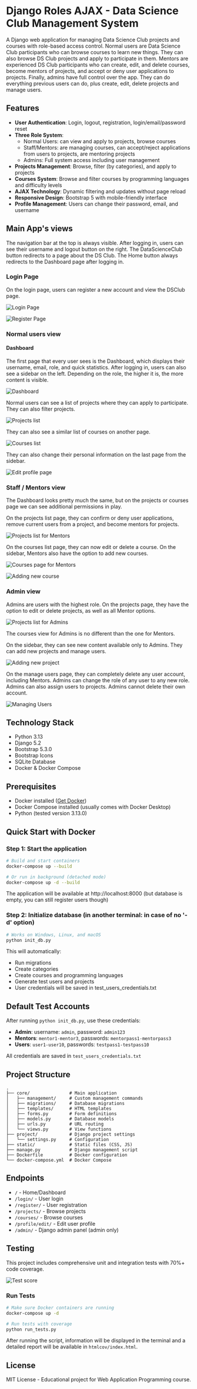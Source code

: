 # Django Roles AJAX - Data Science Club Management System

A Django web application for managing Data Science Club projects and courses with role-based access control. Normal users are Data Science Club participants who can browse courses to learn new things. They can also browse DS Club projects and apply to participate in them. Mentors are experienced DS Club participants who can create, edit, and delete courses, become mentors of projects, and accept or deny user applications to projects. Finally, admins have full control over the app. They can do everything previous users can do, plus create, edit, delete projects and manage users.

## Features

- **User Authentication**: Login, logout, registration, login/email/password reset
- **Three Role System**:
  - Normal Users: can view and apply to projects, browse courses
  - Staff/Mentors: are managing courses, can accept/reject applications from users to projects, are mentoring projects
  - Admins: Full system access including user management
- **Projects Management**: Browse, filter (by categories), and apply to projects
- **Courses System**: Browse and filter courses by programming languages and difficulty levels
- **AJAX Technology**: Dynamic filtering and updates without page reload
- **Responsive Design**: Bootstrap 5 with mobile-friendly interface
- **Profile Management**: Users can change their password, email, and username

## Main App's views 

The navigation bar at the top is always visible. After logging in, users can see their username and logout button on the right. The DataScienceClub button redirects to a page about the DS Club. The Home button always redirects to the Dashboard page after logging in.



### Login Page

On the login page, users can register a new account and view the DSClub page.

![Login Page](https://raw.githubusercontent.com/Pablo1337PL/Web-App-in-Django/main/main_views/01_login_page.png)

![Register Page](https://raw.githubusercontent.com/Pablo1337PL/Web-App-in-Django/main/main_views/02_register.png)


### Normal users view

#### Dashboard
The first page that every user sees is the Dashboard, which displays their username, email, role, and quick statistics. After logging in, users can also see a sidebar on the left. Depending on the role, the higher it is, the more content is visible.

![Dashboard](https://raw.githubusercontent.com/Pablo1337PL/Web-App-in-Django/main/main_views/03_dashboard.png)

Normal users can see a list of projects where they can apply to participate. They can also filter projects.

![Projects list](https://raw.githubusercontent.com/Pablo1337PL/Web-App-in-Django/main/main_views/04_projects.png)

They can also see a similar list of courses on another page.

![Courses list](https://raw.githubusercontent.com/Pablo1337PL/Web-App-in-Django/main/main_views/05_courses.png)

They can also change their personal information on the last page from the sidebar.

![Edit profile page](https://raw.githubusercontent.com/Pablo1337PL/Web-App-in-Django/main/main_views/06_edit_info.png)




### Staff / Mentors view
The Dashboard looks pretty much the same, but on the projects or courses page we can see additional permissions in play.

On the projects list page, they can confirm or deny user applications, remove current users from a project, and become mentors for projects.

![Projects list for Mentors](https://raw.githubusercontent.com/Pablo1337PL/Web-App-in-Django/main/main_views/07_mentor_projects.png)

On the courses list page, they can now edit or delete a course. On the sidebar, Mentors also have the option to add new courses.

![Courses page for Mentors](https://raw.githubusercontent.com/Pablo1337PL/Web-App-in-Django/main/main_views/08_mentor_courses.png)

![Adding new course](https://raw.githubusercontent.com/Pablo1337PL/Web-App-in-Django/main/main_views/09_mentor_newcourse.png)

### Admin view
Admins are users with the highest role. On the projects page, they have the option to edit or delete projects, as well as all Mentor options.

![Projects list for Admins](https://raw.githubusercontent.com/Pablo1337PL/Web-App-in-Django/main/main_views/10_admin_projects.png)

The courses view for Admins is no different than the one for Mentors.

On the sidebar, they can see new content available only to Admins. They can add new projects and manage users.

![Adding new project](https://raw.githubusercontent.com/Pablo1337PL/Web-App-in-Django/main/main_views/11_admin_newproject.png)

On the manage users page, they can completely delete any user account, including Mentors. Admins can change the role of any user to any new role. Admins can also assign users to projects. Admins cannot delete their own account.

![Managing Users](https://raw.githubusercontent.com/Pablo1337PL/Web-App-in-Django/main/main_views/12_admin_manageusers.png)


## Technology Stack

- Python 3.13
- Django 5.2
- Bootstrap 5.3.0
- Bootstrap Icons
- SQLite Database
- Docker & Docker Compose

## Prerequisites

- Docker installed ([Get Docker](https://docs.docker.com/get-docker/))
- Docker Compose installed (usually comes with Docker Desktop)
- Python (tested version 3.13.0)

## Quick Start with Docker

### Step 1: Start the application

```bash
# Build and start containers
docker-compose up --build

# Or run in background (detached mode)
docker-compose up -d --build
```

The application will be available at http://localhost:8000 (but database is empty, you can still register users though)

### Step 2: Initialize database (in another terminal: in case of no '-d' option)

```bash
# Works on Windows, Linux, and macOS
python init_db.py
```

This will automatically:
- Run migrations
- Create categories
- Create courses and programming languages
- Generate test users and projects
- User credentials will be saved in test_users_credentials.txt

## Default Test Accounts

After running `python init_db.py`, use these credentials:

- **Admin**: username: `admin`, password: `admin123`
- **Mentors**: `mentor1-mentor3`, passwords: `mentorpass1-mentorpass3`
- **Users**: `user1-user10`, passwords: `testpass1-testpass10`

All credentials are saved in `test_users_credentials.txt`

## Project Structure

```
.
├── core/               # Main application
│   ├── management/     # Custom management commands
│   ├── migrations/     # Database migrations
│   ├── templates/      # HTML templates
│   ├── forms.py        # Form definitions
│   ├── models.py       # Database models
│   ├── urls.py         # URL routing
│   └── views.py        # View functions
├── project/            # Django project settings
│   └── settings.py     # Configuration
├── static/             # Static files (CSS, JS)
├── manage.py           # Django management script
├── Dockerfile          # Docker configuration
└── docker-compose.yml  # Docker Compose
```

## Endpoints

- `/` - Home/Dashboard
- `/login/` - User login
- `/register/` - User registration
- `/projects/` - Browse projects
- `/courses/` - Browse courses
- `/profile/edit/` - Edit user profile
- `/admin/` - Django admin panel (admin only)

## Testing

This project includes comprehensive unit and integration tests with 70%+ code coverage.

![Test score](https://raw.githubusercontent.com/Pablo1337PL/Web-App-in-Django/main/main_views/tests.png)

### Run Tests

```bash
# Make sure Docker containers are running
docker-compose up -d

# Run tests with coverage
python run_tests.py
```

After running the script, information will be displayed in the terminal and a detailed report will be available in `htmlcov/index.html`.

## License

MIT License - Educational project for Web Application Programming course.
